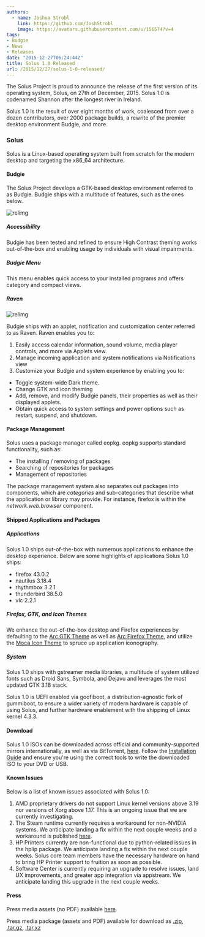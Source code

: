 ```yaml
---
authors:
  - name: Joshua Strobl
    link: https://github.com/JoshStrobl
    image: https://avatars.githubusercontent.com/u/156574?v=4
tags:
- Budgie
- News
- Releases
date: "2015-12-27T06:24:44Z"
title: Solus 1.0 Released
url: /2015/12/27/solus-1-0-released/
---
```


The Solus Project is proud to announce the release of the first version of its operating system, Solus, on 27th of December, 2015. Solus 1.0 is codenamed Shannon after the longest river in Ireland. 

Solus 1.0 is the result of over eight months of work, coalesced from over a dozen contributors, over 2000 package builds, a rewrite of the premier desktop environment Budgie, and more.

### Solus

Solus is a Linux-based operating system built from scratch for the modern desktop and targeting the x86_64 architecture.

#### Budgie

The Solus Project develops a GTK-based desktop environment referred to as Budgie. Budgie ships with a multitude of features, such as the ones below.

![relimg](Default.jpg)

##### Accessibility

Budgie has been tested and refined to ensure High Contrast theming works out-of-the-box and enabling usage by individuals with visual impairments.

##### Budgie Menu

This menu enables quick access to your installed programs and offers category and compact views.

##### Raven

![relimg](Default-Raven.jpg)

Budgie ships with an applet, notification and customization center referred to as Raven. Raven enables you to:

1. Easily access calendar information, sound volume, media player controls, and more via Applets view.
2. Manage incoming application and system notifications via Notifications view
3. Customize your Budgie and system experience by enabling you to: 
  - Toggle system-wide Dark theme.
  - Change GTK and icon theming
  - Add, remove, and modify Budgie panels, their properties as well as their displayed applets.
  - Obtain quick access to system settings and power options such as restart, suspend, and shutdown.

#### Package Management

Solus uses a package manager called eopkg. eopkg supports standard functionality, such as:

- The installing / removing of packages
- Searching of repositories for packages
- Management of repositories

The package management system also separates out packages into components, which are _categories_ and sub-categories that describe what the application or library may provide. For instance, firefox is within the _network.web.browser_ component.

#### Shipped Applications and Packages

##### Applications

Solus 1.0 ships out-of-the-box with numerous applications to enhance the desktop experience. Below are some highlights of applications Solus 1.0 ships:

- firefox 43.0.2
- nautilus 3.18.4
- rhythmbox 3.2.1
- thunderbird 38.5.0
- vlc 2.2.1

##### Firefox, GTK, and Icon Themes

We enhance the out-of-the-box desktop and Firefox experiences by defaulting to the [Arc GTK Theme](https://github.com/horst3180/Arc-theme) as well as [Arc Firefox Theme](https://github.com/horst3180/arc-firefox-theme), and utilize 
the [Moca Icon Theme](https://github.com/moka-project/moka-icon-theme) to spruce up application iconography.

##### System

Solus 1.0 ships with gstreamer media libraries, a multitude of system utilized fonts such as Droid Sans, Symbola, and Dejavu and leverages the most updated GTK 3.18 stack.

Solus 1.0 is UEFI enabled via goofiboot, a distribution-agnostic fork of gummiboot, to ensure a wider variety of modern hardware is capable of using Solus, and further hardware enablement with the shipping of Linux kernel 4.3.3.

#### Download

Solus 1.0 ISOs can be downloaded across official and community-supported mirrors internationally, as well as via BitTorrent, [here](https://solus-project.com/1-0/). Follow the 
[Installation Guide](https://wiki.solus-project.com/Installation) and ensure you're using the correct tools to write the downloaded ISO to your DVD or USB.

#### Known Issues

Below is a list of known issues associated with Solus 1.0:

1. AMD proprietary drivers do not support Linux kernel versions above 3.19 nor versions of Xorg above 1.17. This is an ongoing issue that we are currently investigating.
2. The Steam runtime currently requires a workaround for non-NVIDIA systems. We anticipate landing a fix within the next couple weeks and a workaround is published [here](https://solus-project.com/forums/viewtopic.php?f=17&t=886&p=5281#p5281).
3. HP Printers currently are non-functional due to python-related issues in the hplip package. We anticipate landing a fix within the next couple weeks. Solus core team members have the necessary hardware on hand to bring HP Printer support to fruition as soon as possible.
4. Software Center is currently requiring an upgrade to resolve issues, land UX improvements, and greater app integration via appstream. We anticipate landing this upgrade in the next couple weeks.

#### Press

Press media assets (no PDF) available [here](https://solus-project.com/1-0-media/).

Press media package (assets and PDF) available for download as [.zip](https://drive.google.com/file/d/0B5Ymf8oYXx-PVjhxaWYyakxoWGM/view?usp=sharing), [.tar.gz](https://drive.google.com/file/d/0B5Ymf8oYXx-PSmhTTTZnSUNXNVE/view?usp=sharing), [.tar.xz](https://drive.google.com/file/d/0B5Ymf8oYXx-PelhHLTAxYXktcjA/view?usp=sharing)